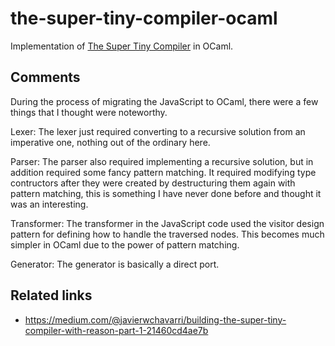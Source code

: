 # the-super-tiny-compiler-ocaml

Implementation of [The Super Tiny Compiler](https://github.com/jamiebuilds/the-super-tiny-compiler) in OCaml.

## Comments

During the process of migrating the JavaScript to OCaml, there were a few things that I thought were noteworthy.

Lexer: The lexer just required converting to a recursive solution from an imperative one, nothing out of the ordinary here.

Parser: The parser also required implementing a recursive solution, but in addition required some fancy pattern matching. It required modifying type contructors after they were created by destructuring them again with pattern matching, this is something I have never done before and thought it was an interesting.

Transformer: The transformer in the JavaScript code used the visitor design pattern for defining how to handle the traversed nodes. This becomes much simpler in OCaml due to the power of pattern matching.

Generator: The generator is basically a direct port.

## Related links

- https://medium.com/@javierwchavarri/building-the-super-tiny-compiler-with-reason-part-1-21460cd4ae7b


